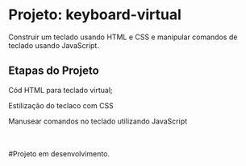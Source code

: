  # Projeto: keyboard-virtual
  Construir um teclado usando HTML e CSS e manipular comandos de teclado usando JavaScript.
<h2>Etapas do Projeto</h2>
<p>Cód HTML para  teclado virtual;<p/>
<p>Estilização do teclaco com CSS</p>
<p> Manusear comandos no teclado  utilizando JavaScript</p>

</br></br>#Projeto em desenvolvimento.
